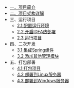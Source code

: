 <!-- 侧边栏 _sidebar.md -->

- [一、项目简介](/docs/v1/README.md)
- [二、项目架构详解](/docs/v1/2.项目架构详解.md)
- 三、运行项目
    - [2.1 配置运行环境](/docs/v1/3.1配置运行环境.md)
    - [2.2 开启IDEA热部署](/docs/v1/3.2开启IDEA热部署.md)
    - [2.3 运行项目](/docs/v1/3.3运行项目.md)
- 四、二次开发
    - [3.1 集成Spring组件](/docs/v1/4.1集成Spring组件.md)
    - [3.2 添加其他管理模块](/docs/v1/4.2添加其他管理模块.md)
- 五、打包部署
    - [4.1 打包项目](/docs/v1/5.1打包项目.md)
    - [4.2 部署到Linux服务器](/docs/v1/5.2部署到Linux服务器.md)
    - [4.3 部署到Windows服务器](/docs/v1/5.3部署到Windows服务器.md)
    
